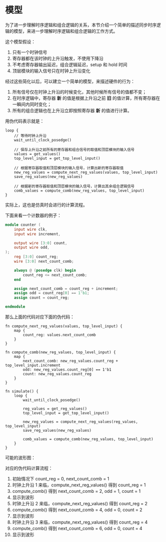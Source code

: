 # 模型

为了进一步理解时序逻辑和组合逻辑的关系，本节介绍一个简单的描述同步时序逻辑的模型，来进一步理解时序逻辑和组合逻辑的工作方式。

这个模型假设：

1. 只有一个时钟信号
2. 寄存器都在该时钟的上升沿触发，不使用下降沿
3. 不考虑寄存器输出延迟，组合逻辑延迟，setup 和 hold 时间
4. 顶层模块的输入信号只在时钟上升沿变化

经过这些简化以后，可以建立一个简单的模型，来描述硬件的行为：

1. 所有信号仅在时钟上升沿的时候变化，其他时候所有信号的值都不变；
2. 在时序逻辑中，寄存器 **新** 的值是根据上升沿之前 **旧** 的值计算，所有寄存器在一瞬间内同时变化；
3. 所有的组合逻辑也在上升沿立即按照寄存器 **新** 的值进行计算。

用伪代码表示就是：

```
loop {
    // 等待时钟上升沿
    wait_until_clock_posedge()

    // 保存上升沿之前所有的寄存器和组合信号的取值和顶层模块的输入信号
    values = get_values()
    top_level_input = get_top_level_input()

    // 根据寄存器取值和顶层模块的输入信号，计算出新的寄存器取值
    new_reg_values = compute_next_reg_values(values, top_level_input)
    save_reg_values(new_reg_values)

    // 根据新的寄存器取值和顶层模块的输入信号，计算出其余组合逻辑信号
    comb_values = compute_comb(new_reg_values, top_level_input)
}
```

实际上，这也是仿真时会进行的计算流程。

下面来看一个计数器的例子：

```verilog
module counter (
    input wire clk,
    input wire increment,

    output wire [3:0] count,
    output wire odd,
);
    reg [3:0] count_reg;
    wire [3:0] next_count_comb;

    always @ (posedge clk) begin
        count_reg <= next_count_comb;
    end

    assign next_count_comb = count_reg + increment;
    assign odd = count_reg[0] == 1'b1;
    assign count = count_reg;

endmodule
```

那么上面的代码对应下面的伪代码：

```
fn compute_next_reg_values(values, top_level_input) {
    map {
        count_reg: values.next_count_comb
    }
}

fn compute_comb(new_reg_values, top_level_input) {
    map {
        next_count_comb: new_reg_values.count_reg + top_level_input.increment
        odd: new_reg_values.count_reg[0] == 1'b1
        count: new_reg_values.count_reg
    }
}

fn simulate() {
    loop {
        wait_until_clock_posedge()

        reg_values = get_reg_values()
        top_level_input = get_top_level_input()

        new_reg_values = compute_next_reg_values(reg_values, top_level_input)
        save_reg_values(new_reg_values)

        comb_values = compute_comb(new_reg_values, top_level_input)
    }
}
```

可能的波形图：

<script type="WaveDrom">
{
  signal:
    [
      { name: "clk", wave: "p..."},
      { name: "increment", wave: "=.=.", data: ["1", "2"]},
      { name: "count", wave: "====", data: ["0", "1", "2", "4"]},
      { name: "odd", wave: "010."},
      { name: "count_reg", wave: "====", data: ["0", "1", "2", "4"]},
      { name: "next_count_comb", wave: "====", data: ["1", "2", "4", "6"]},
    ],
  head:{
    tick:0,
    every:2
  },
}
</script>

对应的伪代码计算流程：

1. 初始情况下 count_reg = 0, next_count_comb = 1
2. 时钟上升沿 1 来临，compute_next_reg_values() 得到 count_reg = 1
3. compute_comb() 得到 next_count_comb = 2, odd = 1, count = 1
4. 显示到波形
5. 时钟上升沿 2 来临，compute_next_reg_values() 得到 count_reg = 2
6. compute_comb() 得到 next_count_comb = 4, odd = 0, count = 2
7. 显示到波形
8. 时钟上升沿 3 来临，compute_next_reg_values() 得到 count_reg = 4
9. compute_comb() 得到 next_count_comb = 6, odd = 0, count = 4
10. 显示到波形